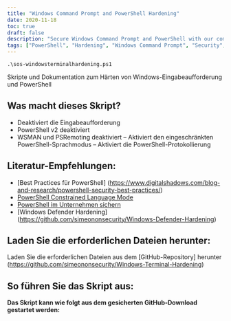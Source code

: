 ```yaml
---
title: "Windows Command Prompt and PowerShell Hardening"
date: 2020-11-18
toc: true
draft: false
description: "Secure Windows Command Prompt and PowerShell with our comprehensive hardening script and documentation, enhancing system security and compliance."
tags: ["PowerShell", "Hardening", "Windows Command Prompt", "Security", "Compliance", "Automation", "Constrained Language Mode", "PowerShell Logging", "PowerShell Script", "WSMAN", "PSRemoting", "Enterprise Security", "Blue Team", "Cybersecurity", "Best Practices", "Disable Command Prompt", "Disable PowerShell v2", "GitHub Repository", "Windows Defender", "Microsoft"]
---
```

```
.\sos-windowsterminalhardening.ps1
```

Skripte und Dokumentation zum Härten von Windows-Eingabeaufforderung und PowerShell  ## Was macht dieses Skript? - Deaktiviert die Eingabeaufforderung - PowerShell v2 deaktiviert - WSMAN und PSRemoting deaktiviert – Aktiviert den eingeschränkten PowerShell-Sprachmodus – Aktiviert die PowerShell-Protokollierung  ## Literatur-Empfehlungen: - [Best Practices für PowerShell] (https://www.digitalshadows.com/blog-and-research/powershell-security-best-practices/) - [PowerShell Constrained Language Mode](https://devblogs.microsoft.com/powershell/powershell-constrained-language-mode/) - [PowerShell im Unternehmen sichern](https://www.cyber.gov.au/acsc/view-all-content/publications/securing-powershell-enterprise) - [Windows Defender Hardening] (https://github.com/simeononsecurity/Windows-Defender-Hardening)  ## Laden Sie die erforderlichen Dateien herunter:  Laden Sie die erforderlichen Dateien aus dem [GitHub-Repository] herunter (https://github.com/simeononsecurity/Windows-Terminal-Hardening)  ## So führen Sie das Skript aus:  **Das Skript kann wie folgt aus dem gesicherten GitHub-Download gestartet werden:**
